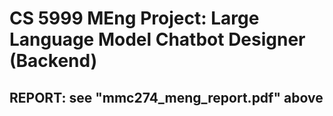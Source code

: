 # CS 5999 MEng Project: Large Language Model Chatbot Designer (Backend)

## REPORT: see "mmc274_meng_report.pdf" above
